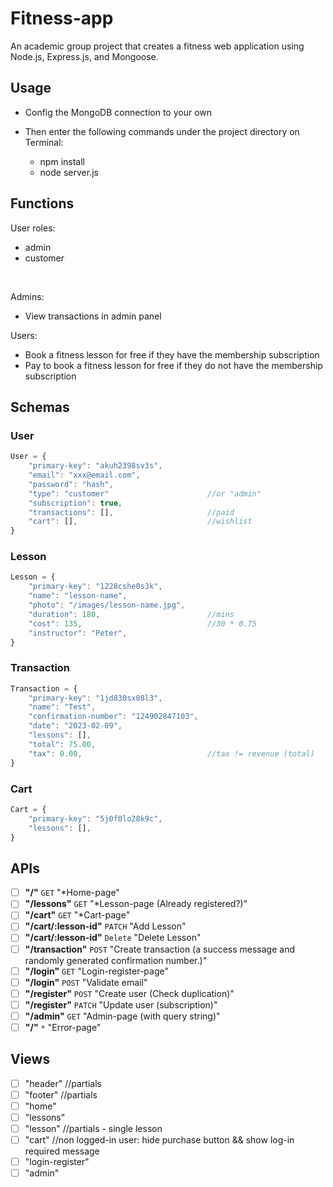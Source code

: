 # Fitness-app
An academic group project that creates a fitness web application using Node.js, Express.js, and Mongoose.

## Usage
- Config the MongoDB connection to your own

- Then enter the following commands under the project directory on Terminal:
	- npm install
	- node server.js

## Functions
User roles:
- admin
- customer
<br>

Admins:
- View transactions in admin panel

Users:
- Book a fitness lesson for free if they have the membership subscription
- Pay to book a fitness lesson for free if they do not have the membership subscription

## Schemas

### User
```javascript
User = {
	"primary-key": "akuh2398sv3s",
	"email": "xxx@email.com",
	"password": "hash",
	"type": "customer"						//or "admin"
	"subscription": true,
	"transactions": [],						//paid
	"cart": [],								//wishlist
}
```

### Lesson
```javascript
Lesson = {
	"primary-key": "1228cshe0s3k",
	"name": "lesson-name",
	"photo": "/images/lesson-name.jpg",
	"duration": 180, 						//mins
	"cost": 135,							//30 * 0.75
	"instructor": "Peter",
}
```

### Transaction
```javascript
Transaction = {
	"primary-key": "1jd830sx08l3",
	"name": "Test",
	"confirmation-number": "124902847103",
	"date": "2023-02-09",
	"lessons": [],
	"total": 75.00,
	"tax": 0.00,							//tax != revenue (total)
}
```

### Cart
```javascript
Cart = {
	"primary-key": "5j0f0lo28k9c",
	"lessons": [],	
}
```

## APIs
- [ ]   **"/"**                     `GET`     "*Home-page"
- [ ]   **"/lessons"**              `GET`     "*Lesson-page (Already registered?)"
- [ ]   **"/cart"**                 `GET`     "*Cart-page"
- [ ]   **"/cart/:lesson-id"**      `PATCH`   "Add Lesson"
- [ ]   **"/cart/:lesson-id"**      `Delete`   "Delete Lesson"
- [ ]   **"/transaction"**          `POST`    "Create transaction (a success message and randomly generated confirmation number.)"    
- [ ]   **"/login"**                `GET`     "Login-register-page"
- [ ]   **"/login"**                `POST`    "Validate email"
- [ ]   **"/register"**             `POST`    "Create user (Check duplication)"
- [ ]   **"/register"**             `PATCH`   "Update user (subscription)"
- [ ]   **"/admin"**                `GET`     "Admin-page (with query string)" 
- [ ]   **"/"**                     `*`       "Error-page"  

## Views
 - [ ] "header"			//partials
 - [ ] "footer"			//partials
 - [ ] "home"
 - [ ] "lessons"
 - [ ] "lesson"			//partials - single lesson
 - [ ] "cart"				//non logged-in user: hide purchase button && show log-in required message
 - [ ] "login-register"
 - [ ] "admin"

